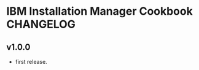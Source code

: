 IBM Installation Manager Cookbook CHANGELOG
========================

v1.0.0
--------------------
- first release.
